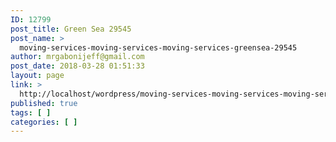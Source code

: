 ```yaml
---
ID: 12799
post_title: Green Sea 29545
post_name: >
  moving-services-moving-services-moving-services-greensea-29545
author: mrgabonijeff@gmail.com
post_date: 2018-03-28 01:51:33
layout: page
link: >
  http://localhost/wordpress/moving-services-moving-services-moving-services-greensea-29545/
published: true
tags: [ ]
categories: [ ]
---
```

